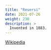 ```yaml
---
title: "Reversi"
date: 2021-07-26
weight: 230
description: >
  Invented in 1883.
---
```


[Wikipedia](https://en.wikipedia.org/wiki/Reversi)